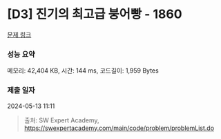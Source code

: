 # [D3] 진기의 최고급 붕어빵 - 1860 

[문제 링크](https://swexpertacademy.com/main/code/problem/problemDetail.do?contestProbId=AV5LsaaqDzYDFAXc) 

### 성능 요약

메모리: 42,404 KB, 시간: 144 ms, 코드길이: 1,959 Bytes

### 제출 일자

2024-05-13 11:11



> 출처: SW Expert Academy, https://swexpertacademy.com/main/code/problem/problemList.do